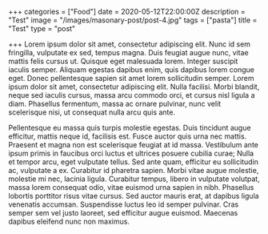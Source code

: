 +++
categories = ["Food"]
date = 2020-05-12T22:00:00Z
description = "Test"
image = "/images/masonary-post/post-4.jpg"
tags = ["pasta"]
title = "Test"
type = "post"

+++
Lorem ipsum dolor sit amet, consectetur adipiscing elit. Nunc id sem fringilla, vulputate ex sed, tempus magna. Duis feugiat augue nunc, vitae mattis felis cursus ut. Quisque eget malesuada lorem. Integer suscipit iaculis semper. Aliquam egestas dapibus enim, quis dapibus lorem congue eget. Donec pellentesque sapien sit amet lorem sollicitudin semper. Lorem ipsum dolor sit amet, consectetur adipiscing elit. Nulla facilisi. Morbi blandit, neque sed iaculis cursus, massa arcu commodo orci, et cursus nisl ligula a diam. Phasellus fermentum, massa ac ornare pulvinar, nunc velit scelerisque nisi, ut consequat nulla arcu quis ante.

Pellentesque eu massa quis turpis molestie egestas. Duis tincidunt augue efficitur, mattis neque id, facilisis est. Fusce auctor quis urna nec mattis. Praesent et magna non est scelerisque feugiat at id massa. Vestibulum ante ipsum primis in faucibus orci luctus et ultrices posuere cubilia curae; Nulla et tempor arcu, eget vulputate tellus. Sed ante quam, efficitur eu sollicitudin ac, vulputate a ex. Curabitur id pharetra sapien. Morbi vitae augue molestie, molestie mi nec, lacinia ligula. Curabitur tempus, libero in vulputate volutpat, massa lorem consequat odio, vitae euismod urna sapien in nibh. Phasellus lobortis porttitor risus vitae cursus. Sed auctor mauris erat, at dapibus ligula venenatis accumsan. Suspendisse luctus leo id semper pulvinar. Cras semper sem vel justo laoreet, sed efficitur augue euismod. Maecenas dapibus eleifend nunc non maximus.
